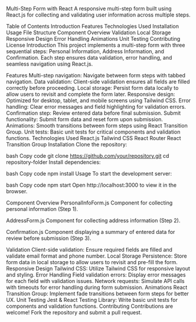 Multi-Step Form with React
A responsive multi-step form built using React.js for collecting and validating user information across multiple steps.

Table of Contents
Introduction
Features
Technologies Used
Installation
Usage
File Structure
Component Overview
Validation
Local Storage
Responsive Design
Error Handling
Animations
Unit Testing
Contributing
License
Introduction
This project implements a multi-step form with three sequential steps: Personal Information, Address Information, and Confirmation. Each step ensures data validation, error handling, and seamless navigation using React.js.

Features
Multi-step navigation: Navigate between form steps with tabbed navigation.
Data validation: Client-side validation ensures all fields are filled correctly before proceeding.
Local storage: Persist form data locally to allow users to revisit and complete the form later.
Responsive design: Optimized for desktop, tablet, and mobile screens using Tailwind CSS.
Error handling: Clear error messages and field highlighting for validation errors.
Confirmation step: Review entered data before final submission.
Submit functionality: Submit form data and reset form upon submission.
Animations: Smooth transitions between form steps using React Transition Group.
Unit tests: Basic unit tests for critical components and validation functions.
Technologies Used
React.js
Tailwind CSS
React Router
React Transition Group
Installation
Clone the repository:

bash
Copy code
git clone https://github.com/your/repository.git
cd repository-folder
Install dependencies:

bash
Copy code
npm install
Usage
To start the development server:

bash
Copy code
npm start
Open http://localhost:3000 to view it in the browser.

Component Overview
PersonalInfoForm.js
Component for collecting personal information (Step 1).

AddressForm.js
Component for collecting address information (Step 2).

Confirmation.js
Component displaying a summary of entered data for review before submission (Step 3).

Validation
Client-side validation: Ensure required fields are filled and validate email format and phone number.
Local Storage
Persistence: Store form data in local storage to allow users to revisit and pre-fill the form.
Responsive Design
Tailwind CSS: Utilize Tailwind CSS for responsive layout and styling.
Error Handling
Field validation errors: Display error messages for each field with validation issues.
Network requests: Simulate API calls with timeouts for error handling during form submission.
Animations
React Transition Group: Implement fade transitions between form steps for better UX.
Unit Testing
Jest & React Testing Library: Write basic unit tests for components and validation functions.
Contributing
Contributions are welcome! Fork the repository and submit a pull request.

